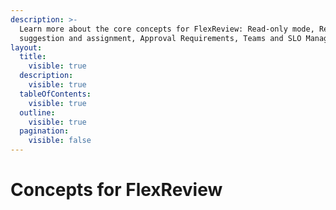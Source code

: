 ```yaml
---
description: >-
  Learn more about the core concepts for FlexReview: Read-only mode, Reviewer
  suggestion and assignment, Approval Requirements, Teams and SLO Management.
layout:
  title:
    visible: true
  description:
    visible: true
  tableOfContents:
    visible: true
  outline:
    visible: true
  pagination:
    visible: false
---
```


# Concepts for FlexReview

